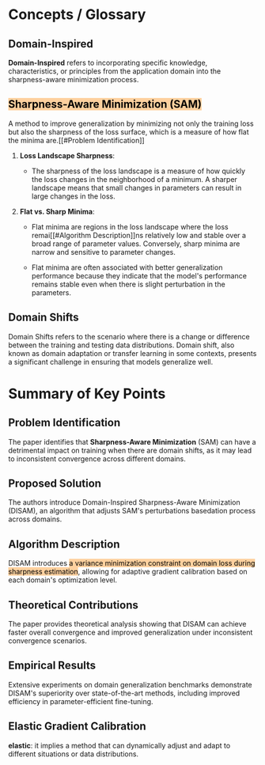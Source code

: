 # Concepts / Glossary

## Domain-Inspired

**Domain-Inspired** refers to incorporating specific knowledge, characteristics, or principles from the application domain into the sharpness-aware minimization process.

## <mark style="background: #FFB86CA6;">Sharpness-Aware Minimization (SAM)</mark>

A method to improve generalization by minimizing not only the training loss but also the sharpness of the loss surface, which is a measure of how flat the minima are.[[#Problem Identification]]
1. **Loss Landscape Sharpness**:
    

    - The sharpness of the loss landscape is a measure of how quickly the loss changes in the neighborhood of a minimum. A sharper landscape means that small changes in parameters can result in large changes in the loss.
        
2. **Flat vs. Sharp Minima**:
    
    - Flat minima are regions in the loss landscape where the loss remai[[#Algorithm Description]]ns relatively low and stable over a broad range of parameter values. Conversely, sharp minima are narrow and sensitive to parameter changes.
        
    - Flat minima are often associated with better generalization performance because they indicate that the model's performance remains stable even when there is slight perturbation in the parameters.

## Domain Shifts

Domain Shifts refers to the scenario where there is a change or difference between the training and testing data distributions. Domain shift, also known as domain adaptation or transfer learning in some contexts, presents a significant challenge in ensuring that models generalize well.

# Summary of Key Points

## Problem Identification

The paper identifies that **Sharpness-Aware Minimization** (SAM) can have a detrimental impact on training when there are domain shifts, as it may lead to inconsistent convergence across different domains.
## Proposed Solution

The authors introduce Domain-Inspired Sharpness-Aware Minimization (DISAM), an algorithm that adjusts SAM's perturbations basedation process across domains.

## Algorithm Description

DISAM introduces <mark style="background: #FFB86CA6;">a variance minimization constraint on domain loss during sharpness estimation</mark>, allowing for adaptive gradient calibration based on each domain's optimization level.
## Theoretical Contributions

The paper provides theoretical analysis showing that DISAM can achieve faster overall convergence and improved generalization under inconsistent convergence scenarios.

## Empirical Results

Extensive experiments on domain generalization benchmarks demonstrate DISAM's superiority over state-of-the-art methods, including improved efficiency in parameter-efficient fine-tuning.


## Elastic Gradient Calibration

**elastic**: it implies a method that can dynamically adjust and adapt to different situations or data distributions.